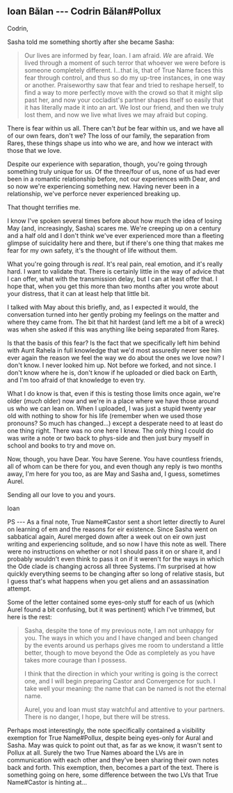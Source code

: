 ## Ioan Bălan --- Codrin Bălan#Pollux 

Codrin,

Sasha told me something shortly after she became Sasha:

> Our lives are informed by fear, Ioan. I am afraid. *We* are afraid. We lived through a moment of such terror that whoever we were before is someone completely different. I...that is, that of True Name faces this fear through control, and thus so do my up-tree instances, in one way or another. Praiseworthy saw that fear and tried to reshape herself, to find a way to more perfectly move with the crowd so that it might slip past her, and now your cocladist's partner shapes itself so easily that it has literally made it into an art. We lost our friend, and then we truly lost them, and now we live what lives we may afraid but coping.

There is fear within us all. There can't *but* be fear within us, and we have all of our own fears, don't we? The loss of our family, the separation from Rareș, these things shape us into who we are, and how we interact with those that we love.

Despite our experience with separation, though, you're going through something truly unique for us. Of the three/four of us, none of us had ever been in a romantic relationship before, not our experiences with Dear, and so now we're experiencing something new. Having never been in a relationship, we've perforce never experienced breaking up.

That thought terrifies me.

I know I've spoken several times before about how much the idea of losing May (and, increasingly, Sasha) scares me. We're creeping up on a century and a half old and I don't think we've ever experienced more than a fleeting glimpse of suicidality here and there, but if there's one thing that makes me fear for my own safety, it's the thought of life without them.

What you're going through is *real*. It's real pain, real emotion, and it's really hard. I want to validate that. There is certainly little in the way of advice that I can offer, what with the transmission delay, but I can at least offer that. I hope that, when you get this more than two months after you wrote about your distress, that it can at least help that little bit.

I talked with May about this briefly, and, as I expected it would, the conversation turned into her gently probing my feelings on the matter and where they came from. The bit that hit hardest (and left me a bit of a wreck) was when she asked if this was anything like being separated from Rareș.

Is that the basis of this fear? Is the fact that we specifically left him behind with Aunt Rahela in full knowledge that we'd most assuredly never see him ever again the reason we feel the way we do about the ones we love now? I don't know. I never looked him up. Not before we forked, and not since. I don't know where he is, don't know if he uploaded or died back on Earth, and I'm too afraid of that knowledge to even try.

What I do know is that, even if this is testing those limits once again, we're older (*much* older) now and we're in a place where we have those around us who we can lean on. When I uploaded, I was just a stupid twenty year old with nothing to show for his life (remember when we used those pronouns? So much has changed...) except a desperate need to at least do one thing right. There was no one here I knew. The only thing I could do was write a note or two back to phys-side and then just bury myself in school and books to try and move on.

Now, though, you have Dear. You have Serene. You have countless friends, all of whom can be there for you, and even though any reply is two months away, I'm here for you too, as are May and Sasha and, I guess, sometimes Aurel.

Sending all our love to you and yours.

Ioan

PS --- As a final note, True Name#Castor sent a short letter directly to Aurel on learning of em and the reasons for eir existence. Since Sasha went on sabbatical again, Aurel merged down after a week out on eir own just writing and experiencing solitude, and so now I have this note as well. There were no instructions on whether or not I should pass it on or share it, and I probably wouldn't even think to pass it on if it weren't for the ways in which the Ode clade is changing across all three Systems. I'm surprised at how quickly everything seems to be changing after so long of relative stasis, but I guess that's what happens when you get aliens and an assassination attempt.

Some of the letter contained some eyes-only stuff for each of us (which Aurel found a bit confusing, but it was pertinent) which I've trimmed, but here is the rest:

> Sasha, despite the tone of my previous note, I am not unhappy for you. The ways in which you and I have changed and been changed by the events around us perhaps gives me room to understand a little better, though to move beyond the Ode as completely as you have takes more courage than I possess.
>
> I think that the direction in which your writing is going is the correct one, and I will begin preparing Castor and Convergence for such. I take well your meaning: the name that can be named is not the eternal name.
>
> Aurel, you and Ioan must stay watchful and attentive to your partners. There is no danger, I hope, but there will be stress.

Perhaps most interestingly, the note specifically contained a visibility exemption for True Name#Pollux, despite being eyes-only for Aural and Sasha. May was quick to point out that, as far as we know, it wasn't sent to Pollux at all. Surely the two True Names aboard the LVs are in communication with each other and they've been sharing their own notes back and forth. This exemption, then, becomes a part of the text. There is something going on here, some difference between the two LVs that True Name#Castor is hinting at...
